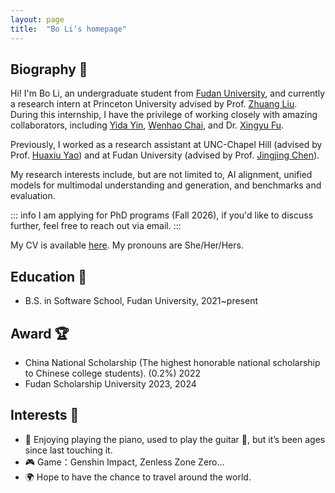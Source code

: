 ```yaml
---
layout: page
title:  "Bo Li‘s homepage"
---
```


Biography 🎒
---

Hi! I'm Bo Li, an undergraduate student from [Fudan University](https://www.fudan.edu.cn/), and currently a research intern at Princeton University advised by Prof. [Zhuang Liu](https://liuzhuang13.github.io/). During this internship, I have the privilege of working closely with amazing collaborators, including [Yida Yin](https://davidyyd.github.io/), [Wenhao Chai](https://wenhaochai.com/), and Dr. [Xingyu Fu](https://zeyofu.github.io/). 

Previously, I worked as a research assistant at UNC-Chapel Hill (advised by Prof. [Huaxiu Yao](https://www.huaxiuyao.io/)) and at Fudan University (advised by Prof. [Jingjing Chen](https://fvl.fudan.edu.cn/people/jingjingchen/)).

My research interests include, but are not limited to, AI alignment, unified models for multimodal understanding and generation, and benchmarks and evaluation.

::: info
I am applying for PhD programs (Fall 2026), if you'd like to discuss further, feel free to reach out via email.
:::

My CV is available [here](CV_BoLi.pdf). My pronouns are She/Her/Hers.



Education 📖
---

* B.S. in Software School, Fudan University, 2021~present



Award 🏆
---

* China National Scholarship (The highest honorable national scholarship to Chinese college students). (0.2%) 2022
* Fudan Scholarship University 2023, 2024

  

Interests 🌟
---


* 🎹 Enjoying playing the piano, used to play the guitar 🎸, but it’s been ages since last touching it.
* 🎮 Game：Genshin Impact, Zenless Zone Zero...
* 🌍 Hope to have the chance to travel around the world.



<script type="text/javascript" id="mapmyvisitors"
src="//mapmyvisitors.com/map.js?d=baX9pNejoGYXetBWrsY62rkpqQAtxyLoAHL5_EEhv_8&cl=ffffff&w=300">
</script>

